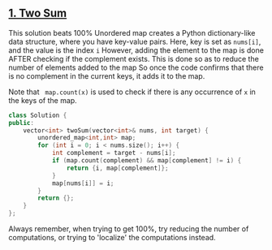 ## [1. Two Sum](https://leetcode.com/problems/two-sum/)

This solution beats 100%
Unordered map creates a Python dictionary-like data structure, where you have key-value pairs.
Here, key is set as `nums[i]`, and the value is the index `i`
However, adding the element to the map is done AFTER checking if the complement exists. This is done so as to reduce the number of elements added to the map
So once the code confirms that there is no complement in the current keys, it adds it to the map.

Note that ` map.count(x)` is used to check if there is any occurrence of `x` in the keys of the map.
```cpp
class Solution {
public:
    vector<int> twoSum(vector<int>& nums, int target) {
        unordered_map<int,int> map;
        for (int i = 0; i < nums.size(); i++) {
            int complement = target - nums[i];
            if (map.count(complement) && map[complement] != i) {
                return {i, map[complement]};
            }
            map[nums[i]] = i;
        }
        return {};
    }
};


```
Always remember, when trying to get 100%, try reducing the number of computations, or trying to 'localize' the computations instead. 
